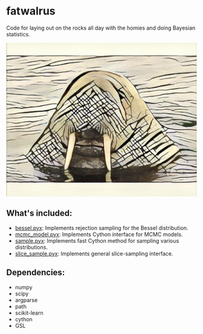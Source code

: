 # fatwalrus
Code for laying out on the rocks all day with the homies and doing Bayesian statistics.

![alt tag](https://github.com/aschein/fatwalrus/blob/master/IMG_7763.jpg)

## What's included:

* [bessel.pyx](https://github.com/aschein/fatwalrus/blob/master/src/bessel.pyx): Implements rejection sampling for the Bessel distribution.
* [mcmc_model.pyx](https://github.com/aschein/fatwalrus/blob/master/src/mcmc_model.pyx): Implements Cython interface for MCMC models. 
* [sample.pyx](https://github.com/aschein/fatwalrus/blob/master/src/sample.pyx): Implements fast Cython method for sampling various distributions.
* [slice_sample.pyx](https://github.com/aschein/fatwalrus/blob/master/src/sample.pyx): Implements general slice-sampling interface.

## Dependencies:

* numpy
* scipy
* argparse
* path
* scikit-learn
* cython
* GSL





